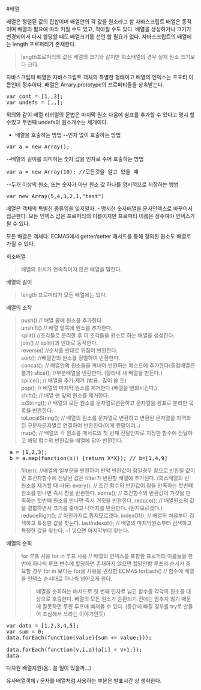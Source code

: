 

#배열

배열은 정렬된 값의 집합이며 배열안의 각 값을 원소라고 함
자바스크립트 배열은 동적이며 배열의 필요에 따라 커질 수도 있고, 작아질 수도 있다. 
배열을 생성하거나 크기가 변경되어서 다시 할당할 때도 배열크기를 선언 할 필요가 없다. 
자바스크립트의 배열에는 length 프로퍼티가 존재한다. 
> length프로퍼티의 값은 배열의 크기와 같지만 희소배열의 경우 실제 원소 크기보다 크다. 

자바스크립틔 배열은 자바스크립트 객체의 특별한 형태이고 배열의 인덱스는 프포티 이름인데 정수이다.
배열은 Arrary.prototype의 프로퍼티들을 상속받는다.

<pre>var cont = [1,,3];
var undefs = [,,];</pre>

위의와 같이 배열 리터럴의 문법은 마지막 원소 다음에 쉼표를 추가할 수 있다고 명시 할 수있고 두번째 undefs의 원소개수는 세개이다.

- 배열을 호출하는 방법
--인자 없이 호출하는 방법 
<pre>var a = new Array();</pre>
--배열의 길이를 의미하는 숫자 값을 인자로 주어 호출하는 방법 
<pre>var a = new Array(10); //모든것을 알고 있을 때</pre>
--두개 이상의 원소, 또는 숫자가 아닌 원소 값 하나를 명시적으로 저장하는 방법
<pre>var new Array(5,4,3,2,1,"test")</pre>

배열은 객체의 특별한 종류임을 잊지말자. - 명시한 숫자배열을 문자인덱스로 바꾸어서 접근한다.
모든 인덱스 값은 프로퍼티의 이름이지만 프로퍼티 이름은 정수여야 인덱스가 될 수 있다. 

모든 배열은 객체다. ECMA5에서 getter/setter 매서드를 통해 정의된 원소도 배열로 가질 수 있다.

희소배열
>배열의 위치가 연속적이지 않은 배열을 말한다.

배열의 길이
>length 프로퍼티가 모든 배열에는 있다.

배열의 조작
>push() // 배열 끝에 원소를 추가한다.   
>unshift() // 배열 앞쪽에 원소를 추가한다.  
>split() //조각들로 분리한 후 이 조각들을 원소로 하는 배열을 생성한다.  
>join() // split()과 반대로 동작한다.  
>reverse() //순서를 반대로 뒤집어 반환한다.   
>sort(); //배열안의 원소를 정렬하여 반환한다.  
>concat(); // 배열안의 원소들을 꺼내어 반환하는 메소드에 추가한다(중첩배열은 불가)
>slice(); //부분배열을 반환한다. (잘라내 새 배열을 만든다.)  
>splice(); // 배열을 추가,제거 (범용.. 많이 쓸 듯)  
>pop(); // 배열의 마지막 원소를 제거한다 (배열을 변화시킨다.)  
>shift(); // 배열 맨 앞의 원소를 제거한다.  
>toString(); // 배열의 모든 원소를 문자열로변환하고 문자열을 쉼표로 분리한 목록을 반환한다.  
>toLocalString(); // 배열의 원소를 문자열로 변환하고 변환된 문자열을 지역화된 구분자문자열로 연결하여 반환한다(이게 뭔말이여..)  
>map(); // 배열의 각 원소를 매서드의 첫 번째 전달인자로 지정한 함수에 전달하고 해당 함수의 반환값을 배열에 담아 반환한다.  
 <pre>
 a = [1,2,3];
 b = a.map(function(x)) {return X*X}); // b=[1,4,9]
</pre>
>filter(); //배열의 일부분을 반환하며 만약 반환값이 참일경우 참으로 반환될 값이면 조건자함수에 전달된 값은 filter가 반환할 배열에 추가된다. (희소배열의 빈 원소를 제거할 때 사용)
>every(); // 조건 함수의 반환값이 참을 만족하는 첫번째 원소를 만나면 즉시 참을 반환한다. 
>some(); // 조건함수의 반환값이 거짓을 만족하는 첫번째 원소를 만나면 즉시 거짓을 반환한다.
>reduce(); // 배열원소의 값을 결합하면서 크기를 줄이고 나머지를 반환한다. (뭔지모르겠다.)
>reduceRight(); // 마찬가지로 뭔지모르겠다.
>indexOf(); // 배열의 처음부터 검색하고 특정한 값을 찾는다.
>lastIndexof(); // 배열의 마지막원소부터 검색하고 특정한 값을 찾는다. -1 넣으면 마지막부터 찾는다.



배열의 순회
>for 루프 사용
>for in 루프 사용 // 배열의 인덱스를 포함한 프로퍼티 이름들을 한번에 하나씩 루프 변수에 할당하면 존재하지 않으면 할당안함
>루프의 순서가 중요할 경우 for in  보다는 for을 사용을 권장함
>ECMA5 forEach() // 함수에 배열을 인덱스 순서대로 하나씩 넘어오게 한다.
>>배열을 순회하는 매서드로 첫 번째 인자로 넘긴 함수를 각각의 원소를 대상으로 호출한다. 배열의 모든 원소가 순환되기 전에는 멈추지 않기 때문에 잘못하면 무한 루프에 빠져들 수 있다. (중간에 빠질 경우를 try로 만들어 조심해서 쓰라는 이야기인듯)
<pre>var data = [1,2,3,4,5]; 
var sum = 0;
data.forEach(function(value){sum += value;}));

data.forEach(function(v,i,a)(a[i] = v+1;});
data
</pre>

다차원 배열지원(음.. 쓸 일이 있을까...)



유사배열객체 / 문자를 배열처럼 사용하는 부분은 발표시간 상 생략한다.

